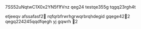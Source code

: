 
7SS52uNqtwC1X0x2YN5f1fVnz
qeg24
testqe355g
tqgq23rgh4t

etjeeqv
afssafasf2￑
rqfqrbfrwrhgrwqrbrqhdegid
gqege42￐2
qegq224245qqdfqegh
yj
gqwrh
￑2
